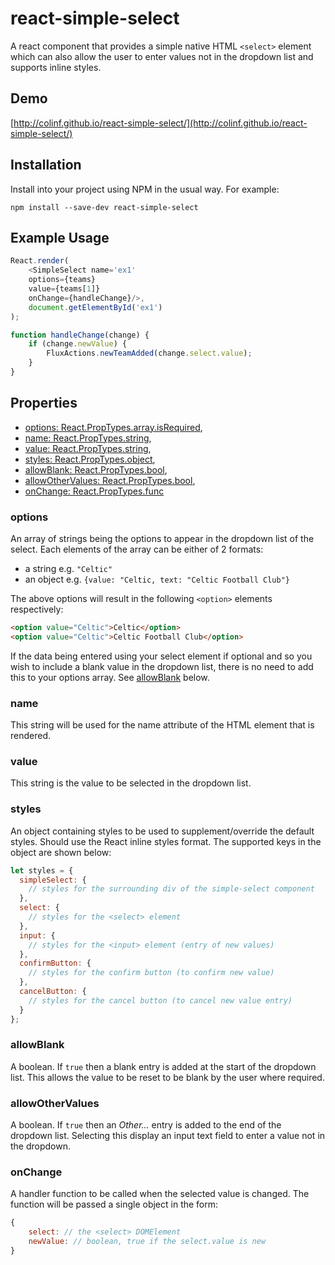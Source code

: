 # react-simple-select
A react component that provides a simple native HTML `<select>` element which can also allow the user to enter values not in the dropdown list and supports inline styles.

## Demo
[http://colinf.github.io/react-simple-select/](http://colinf.github.io/react-simple-select/)

## Installation
Install into your project using NPM in the usual way. For example:

`npm install --save-dev react-simple-select`

## Example Usage
```javascript
React.render(
    <SimpleSelect name='ex1'
    options={teams}
    value={teams[1]}
    onChange={handleChange}/>,
    document.getElementById('ex1')
);

function handleChange(change) {
    if (change.newValue) {
        FluxActions.newTeamAdded(change.select.value);
    }
}
```

## Properties
- [options: React.PropTypes.array.isRequired](#options),
- [name: React.PropTypes.string](#name),
- [value: React.PropTypes.string](#value),
- [styles: React.PropTypes.object](#styles),
- [allowBlank: React.PropTypes.bool](#allowblank),
- [allowOtherValues: React.PropTypes.bool](#allowothervalues),
- [onChange: React.PropTypes.func](#onchange)

### options
An array of strings being the options to appear in the dropdown list of the select. Each elements of the array can be either of 2 formats:

- a string e.g. `"Celtic"`
- an object e.g. `{value: "Celtic, text: "Celtic Football Club"}`
 
The above options will result in the following `<option>` elements respectively:

```html
<option value="Celtic">Celtic</option>
<option value="Celtic">Celtic Football Club</option>
```

If the data being entered using your select element if optional and so you wish to include a blank value in the dropdown list, there is no need to add this to your options array. See [allowBlank](#allowblank) below.

### name
This string will be used for the name attribute of the HTML element that is rendered.

### value
This string is the value to be selected in the dropdown list.

### styles
An object containing styles to be used to supplement/override the default styles. Should use the React inline styles format. The supported keys in the object are shown below:

```javascript
let styles = {
  simpleSelect: {
    // styles for the surrounding div of the simple-select component
  },
  select: {
    // styles for the <select> element
  },
  input: {
    // styles for the <input> element (entry of new values)
  },
  confirmButton: {
    // styles for the confirm button (to confirm new value)
  },
  cancelButton: {
    // styles for the cancel button (to cancel new value entry)
  }
};
```

### allowBlank
A boolean. If `true` then a blank entry is added at the start of the  dropdown list. This allows the value to be reset to be blank by the user where required.
### allowOtherValues
A boolean. If `true` then an _Other..._ entry is added to the end of the dropdown list. Selecting this display an input text field to enter a value not in the dropdown.
### onChange
A handler function to be called when the selected value is changed. The function will be passed a single object in the form:

```javascript
{
    select: // the <select> DOMElement
    newValue: // boolean, true if the select.value is new
}
```







